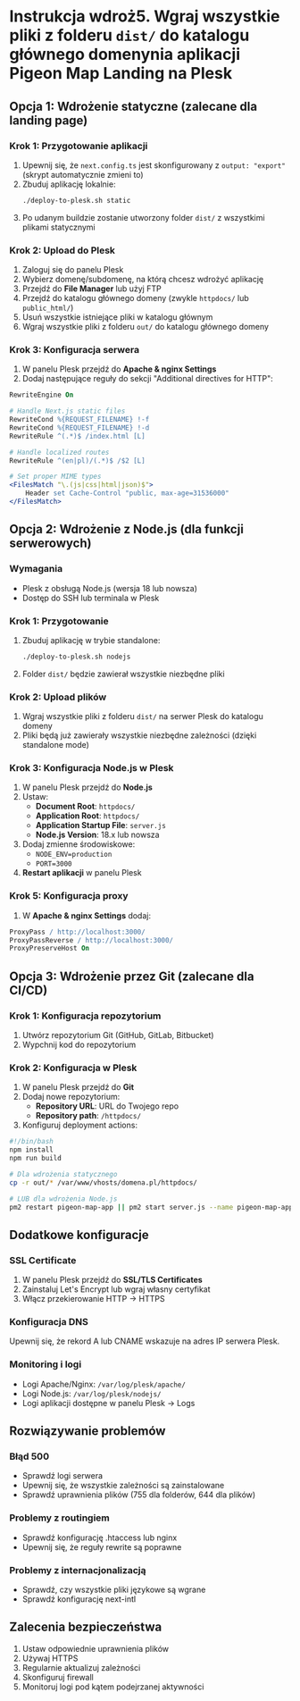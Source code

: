 # Instrukcja wdroż5. Wgraj wszystkie pliki z folderu `dist/` do katalogu głównego domenynia aplikacji Pigeon Map Landing na Plesk

## Opcja 1: Wdrożenie statyczne (zalecane dla landing page)

### Krok 1: Przygotowanie aplikacji
1. Upewnij się, że `next.config.ts` jest skonfigurowany z `output: "export"` (skrypt automatycznie zmieni to)
2. Zbuduj aplikację lokalnie:
   ```bash
   ./deploy-to-plesk.sh static
   ```
3. Po udanym buildzie zostanie utworzony folder `dist/` z wszystkimi plikami statycznymi

### Krok 2: Upload do Plesk
1. Zaloguj się do panelu Plesk
2. Wybierz domenę/subdomenę, na którą chcesz wdrożyć aplikację
3. Przejdź do **File Manager** lub użyj FTP
4. Przejdź do katalogu głównego domeny (zwykle `httpdocs/` lub `public_html/`)
5. Usuń wszystkie istniejące pliki w katalogu głównym
6. Wgraj wszystkie pliki z folderu `out/` do katalogu głównego domeny

### Krok 3: Konfiguracja serwera
1. W panelu Plesk przejdź do **Apache & nginx Settings**
2. Dodaj następujące reguły do sekcji "Additional directives for HTTP":

```apache
RewriteEngine On

# Handle Next.js static files
RewriteCond %{REQUEST_FILENAME} !-f
RewriteCond %{REQUEST_FILENAME} !-d
RewriteRule ^(.*)$ /index.html [L]

# Handle localized routes
RewriteRule ^(en|pl)/(.*)$ /$2 [L]

# Set proper MIME types
<FilesMatch "\.(js|css|html|json)$">
    Header set Cache-Control "public, max-age=31536000"
</FilesMatch>
```

## Opcja 2: Wdrożenie z Node.js (dla funkcji serwerowych)

### Wymagania
- Plesk z obsługą Node.js (wersja 18 lub nowsza)
- Dostęp do SSH lub terminala w Plesk

### Krok 1: Przygotowanie
1. Zbuduj aplikację w trybie standalone:
   ```bash
   ./deploy-to-plesk.sh nodejs
   ```
2. Folder `dist/` będzie zawierał wszystkie niezbędne pliki

### Krok 2: Upload plików
1. Wgraj wszystkie pliki z folderu `dist/` na serwer Plesk do katalogu domeny
2. Pliki będą już zawierały wszystkie niezbędne zależności (dzięki standalone mode)

### Krok 3: Konfiguracja Node.js w Plesk
1. W panelu Plesk przejdź do **Node.js**
2. Ustaw:
   - **Document Root**: `httpdocs/`
   - **Application Root**: `httpdocs/`
   - **Application Startup File**: `server.js`
   - **Node.js Version**: 18.x lub nowsza
3. Dodaj zmienne środowiskowe:
   - `NODE_ENV=production`
   - `PORT=3000`
4. **Restart aplikacji** w panelu Plesk

### Krok 5: Konfiguracja proxy
1. W **Apache & nginx Settings** dodaj:

```apache
ProxyPass / http://localhost:3000/
ProxyPassReverse / http://localhost:3000/
ProxyPreserveHost On
```

## Opcja 3: Wdrożenie przez Git (zalecane dla CI/CD)

### Krok 1: Konfiguracja repozytorium
1. Utwórz repozytorium Git (GitHub, GitLab, Bitbucket)
2. Wypchnij kod do repozytorium

### Krok 2: Konfiguracja w Plesk
1. W panelu Plesk przejdź do **Git**
2. Dodaj nowe repozytorium:
   - **Repository URL**: URL do Twojego repo
   - **Repository path**: `/httpdocs/`
3. Konfiguruj deployment actions:

```bash
#!/bin/bash
npm install
npm run build

# Dla wdrożenia statycznego
cp -r out/* /var/www/vhosts/domena.pl/httpdocs/

# LUB dla wdrożenia Node.js
pm2 restart pigeon-map-app || pm2 start server.js --name pigeon-map-app
```

## Dodatkowe konfiguracje

### SSL Certificate
1. W panelu Plesk przejdź do **SSL/TLS Certificates**
2. Zainstaluj Let's Encrypt lub wgraj własny certyfikat
3. Włącz przekierowanie HTTP → HTTPS

### Konfiguracja DNS
Upewnij się, że rekord A lub CNAME wskazuje na adres IP serwera Plesk.

### Monitoring i logi
- Logi Apache/Nginx: `/var/log/plesk/apache/`
- Logi Node.js: `/var/log/plesk/nodejs/`
- Logi aplikacji dostępne w panelu Plesk → Logs

## Rozwiązywanie problemów

### Błąd 500
- Sprawdź logi serwera
- Upewnij się, że wszystkie zależności są zainstalowane
- Sprawdź uprawnienia plików (755 dla folderów, 644 dla plików)

### Problemy z routingiem
- Sprawdź konfigurację .htaccess lub nginx
- Upewnij się, że reguły rewrite są poprawne

### Problemy z internacjonalizacją
- Sprawdź, czy wszystkie pliki językowe są wgrane
- Sprawdź konfigurację next-intl

## Zalecenia bezpieczeństwa
1. Ustaw odpowiednie uprawnienia plików
2. Używaj HTTPS
3. Regularnie aktualizuj zależności
4. Skonfiguruj firewall
5. Monitoruj logi pod kątem podejrzanej aktywności
